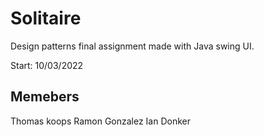 # Solitaire

Design patterns final assignment made with Java swing UI.

Start: 10/03/2022

## Memebers

Thomas koops
Ramon Gonzalez
Ian Donker
